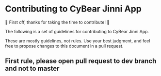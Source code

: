 # Contributing to CyBear Jinni App

:tada: First off, thanks for taking the time to contribute! :tada:


The following is a set of guidelines for contributing to CyBear Jinni App.

These are mostly guidelines, not rules. Use your best judgment, and feel free to propose changes to this document in a pull request.

## First rule, please open pull request to dev branch and not to master

